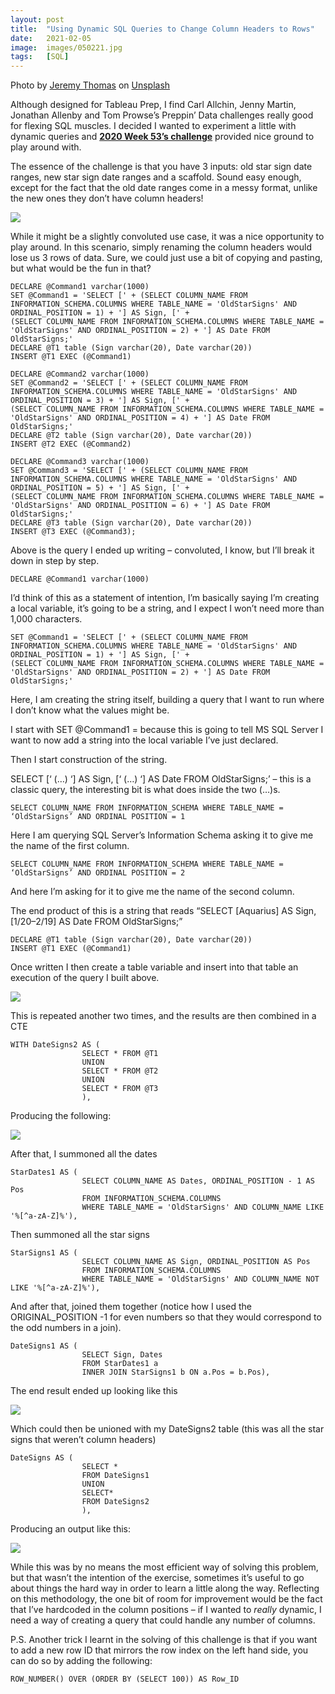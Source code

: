 ```yaml
---
layout: post
title:  "Using Dynamic SQL Queries to Change Column Headers to Rows"
date:   2021-02-05
image:  images/050221.jpg
tags:   [SQL]
---
```


<span>Photo by <a href="https://unsplash.com/@jeremythomasphoto?utm_source=unsplash&amp;utm_medium=referral&amp;utm_content=creditCopyText">Jeremy Thomas</a> on <a href="https://unsplash.com/s/photos/stars?utm_source=unsplash&amp;utm_medium=referral&amp;utm_content=creditCopyText">Unsplash</a></span>

Although designed for Tableau Prep, I find Carl Allchin, Jenny Martin, Jonathan Allenby and Tom Prowse’s Preppin’ Data challenges really good for flexing SQL muscles. I decided I wanted to experiment a little with dynamic queries and [**2020 Week 53’s challenge**][pd-w53] provided nice ground to play around with.  

The essence of the challenge is that you have 3 inputs: old star sign date ranges, new star sign date ranges and a scaffold. Sound easy enough, except for the fact that the old date ranges come in a messy format, unlike the new ones they don’t have column headers!

![]({{site.baseurl}}/images/050221-1.PNG)

While it might be a slightly convoluted use case, it was a nice opportunity to play around. In this scenario, simply renaming the column headers would lose us 3 rows of data. Sure, we could just use a bit of copying and pasting, but what would be the fun in that?

```
DECLARE @Command1 varchar(1000)
SET @Command1 = 'SELECT [' + (SELECT COLUMN_NAME FROM INFORMATION_SCHEMA.COLUMNS WHERE TABLE_NAME = 'OldStarSigns' AND ORDINAL_POSITION = 1) + '] AS Sign, [' +
(SELECT COLUMN_NAME FROM INFORMATION_SCHEMA.COLUMNS WHERE TABLE_NAME = 'OldStarSigns' AND ORDINAL_POSITION = 2) + '] AS Date FROM OldStarSigns;'
DECLARE @T1 table (Sign varchar(20), Date varchar(20))
INSERT @T1 EXEC (@Command1)

DECLARE @Command2 varchar(1000)
SET @Command2 = 'SELECT [' + (SELECT COLUMN_NAME FROM INFORMATION_SCHEMA.COLUMNS WHERE TABLE_NAME = 'OldStarSigns' AND ORDINAL_POSITION = 3) + '] AS Sign, [' +
(SELECT COLUMN_NAME FROM INFORMATION_SCHEMA.COLUMNS WHERE TABLE_NAME = 'OldStarSigns' AND ORDINAL_POSITION = 4) + '] AS Date FROM OldStarSigns;'
DECLARE @T2 table (Sign varchar(20), Date varchar(20))
INSERT @T2 EXEC (@Command2)

DECLARE @Command3 varchar(1000)
SET @Command3 = 'SELECT [' + (SELECT COLUMN_NAME FROM INFORMATION_SCHEMA.COLUMNS WHERE TABLE_NAME = 'OldStarSigns' AND ORDINAL_POSITION = 5) + '] AS Sign, [' +
(SELECT COLUMN_NAME FROM INFORMATION_SCHEMA.COLUMNS WHERE TABLE_NAME = 'OldStarSigns' AND ORDINAL_POSITION = 6) + '] AS Date FROM OldStarSigns;'
DECLARE @T3 table (Sign varchar(20), Date varchar(20))
INSERT @T3 EXEC (@Command3);
```
Above is the query I ended up writing – convoluted, I know, but I’ll break it down in step by step.

```
DECLARE @Command1 varchar(1000)
```

I’d think of this as a statement of intention, I’m basically saying I’m creating a local variable, it’s going to be a string, and I expect I won’t need more than 1,000 characters.

```
SET @Command1 = 'SELECT [' + (SELECT COLUMN_NAME FROM INFORMATION_SCHEMA.COLUMNS WHERE TABLE_NAME = 'OldStarSigns' AND ORDINAL_POSITION = 1) + '] AS Sign, [' +
(SELECT COLUMN_NAME FROM INFORMATION_SCHEMA.COLUMNS WHERE TABLE_NAME = 'OldStarSigns' AND ORDINAL_POSITION = 2) + '] AS Date FROM OldStarSigns;'
```

Here, I am creating the string itself, building a query that I want to run where I don’t know what the values might be. 

I start with SET @Command1 = because this is going to tell MS SQL Server I want to now add a string into the local variable I’ve just declared.

Then I start construction of the string.

SELECT [‘ (…) ‘] AS Sign, [‘ (…) ‘] AS Date FROM OldStarSigns;’ – this is a classic query, the interesting bit is what does inside the two (…)s.

```
SELECT COLUMN_NAME FROM INFORMATION_SCHEMA WHERE TABLE_NAME = ‘OldStarSigns’ AND ORDINAL POSITION = 1
```

Here I am querying SQL Server’s Information Schema asking it to give me the name of the first column.

```
SELECT COLUMN_NAME FROM INFORMATION_SCHEMA WHERE TABLE_NAME = ‘OldStarSigns’ AND ORDINAL POSITION = 2
```

And here I’m asking for it to give me the name of the second column.

The end product of this is a string that reads “SELECT [Aquarius] AS Sign, [1/20–2/19] AS Date FROM OldStarSigns;”

```
DECLARE @T1 table (Sign varchar(20), Date varchar(20))
INSERT @T1 EXEC (@Command1)
```

Once written I then create a table variable and insert into that table an execution of the query I built above. 

![]({{site.baseurl}}/images/050221-QueryResult.PNG)

This is repeated another two times, and the results are then combined in a CTE

~~~
WITH DateSigns2 AS (
				SELECT * FROM @T1
				UNION
				SELECT * FROM @T2
				UNION
				SELECT * FROM @T3
				),
~~~

Producing the following: 

![]({{site.baseurl}}/images/050221-DateSigns2.PNG)

After that, I summoned all the dates

```
StarDates1 AS (
				SELECT COLUMN_NAME AS Dates, ORDINAL_POSITION - 1 AS Pos
				FROM INFORMATION_SCHEMA.COLUMNS
				WHERE TABLE_NAME = 'OldStarSigns' AND COLUMN_NAME LIKE '%[^a-zA-Z]%'),
```

Then summoned all the star signs

```
StarSigns1 AS (
				SELECT COLUMN_NAME AS Sign, ORDINAL_POSITION AS Pos
				FROM INFORMATION_SCHEMA.COLUMNS
				WHERE TABLE_NAME = 'OldStarSigns' AND COLUMN_NAME NOT LIKE '%[^a-zA-Z]%'),
```

And after that, joined them together (notice how I used the ORIGINAL_POSITION -1 for even numbers so that they would correspond to the odd numbers in a join).

```
DateSigns1 AS (
				SELECT Sign, Dates
				FROM StarDates1 a
				INNER JOIN StarSigns1 b ON a.Pos = b.Pos),
```

The end result ended up looking like this

![]({{site.baseurl}}/images/050221-QueryResult.PNG)

Which could then be unioned with my DateSigns2 table (this was all the star signs that weren’t column headers)

```
DateSigns AS (
				SELECT *
				FROM DateSigns1
				UNION
				SELECT*
				FROM DateSigns2
				),
```

Producing an output like this:

![]({{site.baseurl}}/images/050221-DateSigns.PNG)

While this was by no means the most efficient way of solving this problem, but that wasn’t the intention of the exercise, sometimes it’s useful to go about things the hard way in order to learn a little along the way. Reflecting on this methodology, the one bit of room for improvement would be the fact that I’ve hardcoded in the column positions – if I wanted to *really* dynamic, I need a way of creating a query that could handle any number of columns.


P.S. Another trick I learnt in the solving of this challenge is that if you want to add a new row ID that mirrors the row index on the left hand side, you can do so by adding the following:

```
ROW_NUMBER() OVER (ORDER BY (SELECT 100)) AS Row_ID
```

[pd-w53]:https://preppindata.blogspot.com/2020/12/2020-week-53.html
